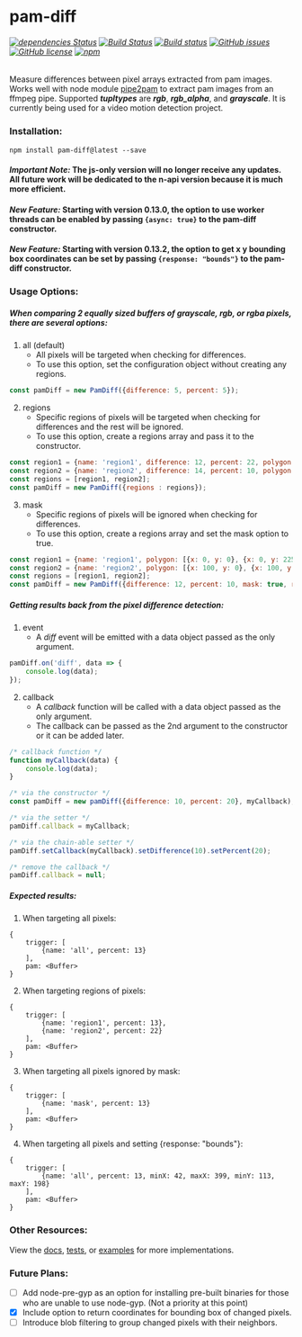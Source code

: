# pam-diff
###### [![dependencies Status](https://david-dm.org/kevinGodell/pam-diff/master/status.svg)](https://david-dm.org/kevinGodell/pam-diff/master) [![Build Status](https://travis-ci.org/kevinGodell/pam-diff.svg?branch=master)](https://travis-ci.org/kevinGodell/pam-diff) [![Build status](https://ci.appveyor.com/api/projects/status/hu6qw285sm6vfwtd/branch/master?svg=true)](https://ci.appveyor.com/project/kevinGodell/pam-diff/branch/master) [![GitHub issues](https://img.shields.io/github/issues/kevinGodell/pam-diff.svg)](https://github.com/kevinGodell/pam-diff/issues) [![GitHub license](https://img.shields.io/badge/license-MIT-blue.svg)](https://raw.githubusercontent.com/kevinGodell/pam-diff/master/LICENSE) [![npm](https://img.shields.io/npm/dt/pam-diff.svg?style=flat-square)](https://www.npmjs.com/package/pam-diff)
Measure differences between pixel arrays extracted from pam images. Works well with node module [pipe2pam](https://www.npmjs.com/package/pipe2pam) to extract pam images from an ffmpeg pipe. Supported ***tupltypes*** are ***rgb***, ***rgb_alpha***, and ***grayscale***. It is currently being used for a video motion detection project.
### Installation:
``` 
npm install pam-diff@latest --save
```
#### *Important Note:* The js-only version will no longer receive any updates. All future work will be dedicated to the n-api version because it is much more efficient.
#### *New Feature:* Starting with version 0.13.0, the option to use worker threads can be enabled by passing `{async: true}` to the pam-diff constructor.
#### *New Feature:* Starting with version 0.13.2, the option to get x y bounding box coordinates can be set by passing `{response: "bounds"}` to the pam-diff constructor.
### Usage Options:
##### When comparing 2 equally sized buffers of grayscale, rgb, or rgba pixels, there are several options:
1. all (default)
    - All pixels will be targeted when checking for differences.
    - To use this option, set the configuration object without creating any regions.
```javascript
const pamDiff = new PamDiff({difference: 5, percent: 5});
```
2. regions
    - Specific regions of pixels will be targeted when checking for differences and the rest will be ignored.
    - To use this option, create a regions array and pass it to the constructor.
```javascript
const region1 = {name: 'region1', difference: 12, percent: 22, polygon: [{x: 0, y: 0}, {x: 0, y: 225}, {x: 100, y: 225}, {x: 100, y: 0}]};
const region2 = {name: 'region2', difference: 14, percent: 10, polygon: [{x: 100, y: 0}, {x: 100, y: 225}, {x: 200, y: 225}, {x: 200, y: 0}]};
const regions = [region1, region2];
const pamDiff = new PamDiff({regions : regions});
```
3. mask
    - Specific regions of pixels will be ignored when checking for differences.
    - To use this option, create a regions array and set the mask option to true.
```javascript
const region1 = {name: 'region1', polygon: [{x: 0, y: 0}, {x: 0, y: 225}, {x: 100, y: 225}, {x: 100, y: 0}]};
const region2 = {name: 'region2', polygon: [{x: 100, y: 0}, {x: 100, y: 225}, {x: 200, y: 225}, {x: 200, y: 0}]};
const regions = [region1, region2];
const pamDiff = new PamDiff({difference: 12, percent: 10, mask: true, regions : regions});
```
##### Getting results back from the pixel difference detection:
1. event
    - A *diff* event will be emitted with a data object passed as the only argument.
```javascript
pamDiff.on('diff', data => {
    console.log(data);
}); 
```
2. callback
    - A *callback* function will be called with a data object passed as the only argument.
    - The callback can be passed as the 2nd argument to the constructor or it can be added later.
```javascript
/* callback function */      
function myCallback(data) {
    console.log(data);
}

/* via the constructor */
const pamDiff = new pamDiff({difference: 10, percent: 20}, myCallback);

/* via the setter */
pamDiff.callback = myCallback;

/* via the chain-able setter */
pamDiff.setCallback(myCallback).setDifference(10).setPercent(20);

/* remove the callback */
pamDiff.callback = null;
```
##### Expected results:
1. When targeting all pixels:
```
{
    trigger: [
        {name: 'all', percent: 13}
    ],
    pam: <Buffer>
}
```
2. When targeting regions of pixels:
```
{
    trigger: [
        {name: 'region1', percent: 13},
        {name: 'region2', percent: 22}
    ],
    pam: <Buffer>
}
```
3. When targeting all pixels ignored by mask:
```
{
    trigger: [
        {name: 'mask', percent: 13}
    ],
    pam: <Buffer>
}
```
4. When targeting all pixels and setting {response: "bounds"}:
```
{
    trigger: [
        {name: 'all', percent: 13, minX: 42, maxX: 399, minY: 113, maxY: 198}
    ],
    pam: <Buffer>
}
```
### Other Resources:
View the [docs](https://kevingodell.github.io/pam-diff/PamDiff.html), [tests](https://github.com/kevinGodell/pam-diff/tree/master/tests), or [examples](https://github.com/kevinGodell/pam-diff/tree/master/examples) for more implementations.
### Future Plans:
- [ ] Add node-pre-gyp as an option for installing pre-built binaries for those who are unable to use node-gyp. (Not a priority at this point)
- [x] Include option to return coordinates for bounding box of changed pixels.
- [ ] Introduce blob filtering to group changed pixels with their neighbors.